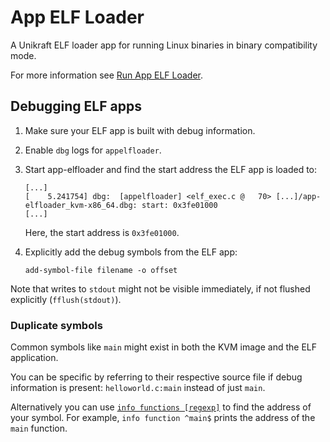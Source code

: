 # App ELF Loader

A Unikraft ELF loader app for running Linux binaries in binary compatibility mode.

For more information see [Run App ELF Loader](https://github.com/unikraft/run-app-elfloader).


## Debugging ELF apps

1. Make sure your ELF app is built with debug information.

2. Enable `dbg` logs for `appelfloader`.

3. Start app-elfloader and find the start address the ELF app is loaded to:

    ```
    [...]
    [    5.241754] dbg:  [appelfloader] <elf_exec.c @   70> [...]/app-elfloader_kvm-x86_64.dbg: start: 0x3fe01000
    [...]
    ```

    Here, the start address is `0x3fe01000`.

4. Explicitly add the debug symbols from the ELF app:

    ```
    add-symbol-file filename -o offset
    ```

Note that writes to `stdout` might not be visible immediately, if not flushed explicitly (`fflush(stdout)`).


### Duplicate symbols

Common symbols like `main` might exist in both the KVM image and the ELF application.

You can be specific by referring to their respective source file if debug information is present: `helloworld.c:main` instead of just `main`.

Alternatively you can use [`info functions [regexp]`](https://sourceware.org/gdb/current/onlinedocs/gdb/Symbols.html) to find the address of your symbol.
For example, `info function ^main$` prints the address of the `main` function.
